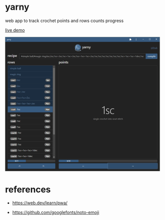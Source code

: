 # yarny

web app to track crochet points and rows counts progress

[live demo](https://f3rnnds.github.io/yarny/)

![](screenshot.png)

# references

* https://web.dev/learn/pwa/

* https://github.com/googlefonts/noto-emoji